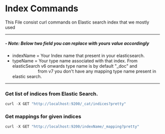 # Index Commands
This File consist curl commands on Elastic search index that we mostly used
***
##### - Note: Below two field you can replace with yours value accordingly <br/>
- indexName = Your Index name that present in your elasticsearch.
- typeName = Your type name associated with that index. From elasticSearch v6 onwards type name is by default "_doc" and <br/>
             &nbsp;&nbsp;&nbsp;&nbsp;&nbsp;&nbsp;&nbsp;&nbsp;&nbsp;&nbsp;&nbsp;&nbsp;&nbsp;&nbsp;&nbsp;&nbsp;&nbsp;&nbsp;&nbsp;&nbsp; from v7 you don't have any mapping type name present in elastic search.
***
### Get list of indices from Elastic Search.
  ```javascript
  curl -X GET "http://localhost:9200/_cat/indices?pretty"
  ```
  
### Get mappings for given indices
  ```javascript
  curl -X GET "http://localhost:9200/indexName/_mapping?pretty"
  ```
